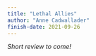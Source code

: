 ```yaml
---
title: "Lethal Allies"
author: "Anne Cadwallader"
finish-date: 2021-09-26
---
```


_Short review to come!_
